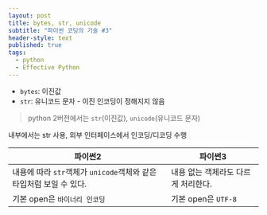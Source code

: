 ```yaml
---
layout: post
title: bytes, str, unicode
subtitle: "파이썬 코딩의 기술 #3"
header-style: text
published: true
tags:
  - python
  - Effective Python
---
```


- `bytes`: 이진값
- `str`: 유니코드 문자 - 이진 인코딩이 정해지지 않음
> python 2버전에서는 `str`(이진값), `unicode`(유니코드 문자)

내부에서는 str 사용, 외부 인터페이스에서 인코딩/디코딩 수행


|파이썬2|파이썬3|
|---|---|
|내용에 따라 `str`객체가 `unicode`객체와 같은 타입처럼 보일 수 있다. |내용 없는 객체라도 다르게 처리한다. |
|기본 open은 `바이너리 인코딩`|기본 open은 `UTF-8`|
